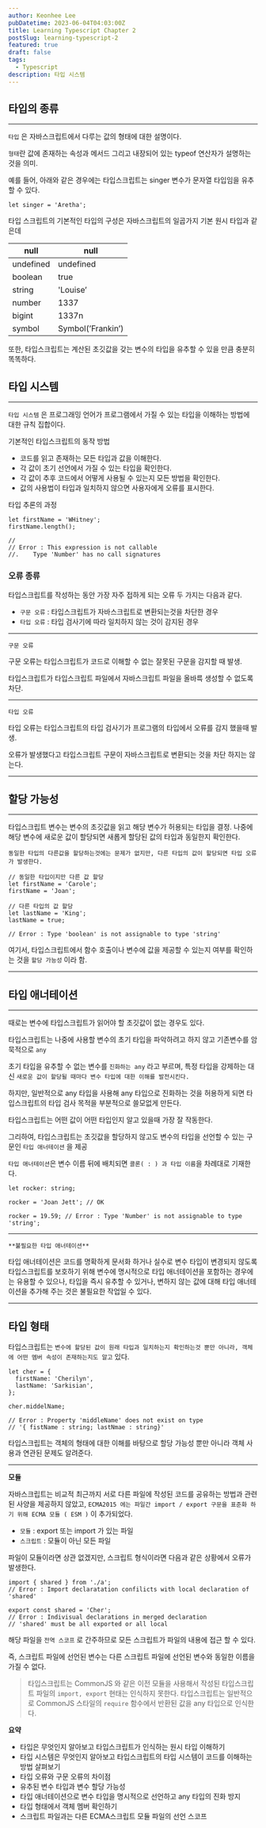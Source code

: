 ```yaml
---
author: Keonhee Lee
pubDatetime: 2023-06-04T04:03:00Z
title: Learning Typescript Chapter 2
postSlug: learning-typescript-2
featured: true
draft: false
tags:
  - Typescript
description: 타입 시스템
---
```


## 타입의 종류

---

`타입` 은 자바스크립트에서 다루는 값의 형태에 대한 설명이다.

`형태`란 값에 존재하는 속성과 메서드 그리고 내장되어 있는 typeof 연산자가 설명하는 것을 의미.

예를 들어, 아래와 같은 경우에는 타입스크립트는 singer 변수가 문자열 타입임을 유추할 수 있다.

```tsx
let singer = 'Aretha';
```

타입 스크립트의 기본적인 타입의 구성은 자바스크립트의 일곱가지 기본 원시 타입과 같은데

| null      | null              |
| --------- | ----------------- |
| undefined | undefined         |
| boolean   | true              |
| string    | 'Louise’          |
| number    | 1337              |
| bigint    | 1337n             |
| symbol    | Symbol(’Frankin’) |

또한, 타입스크립트는 계산된 초깃값을 갖는 변수의 타입을 유추할 수 있을 만큼 충분히 똑똑하다.

## 타입 시스템

---

`타입 시스템` 은 프로그래밍 언어가 프로그램에서 가질 수 있는 타입을 이해하는 방법에 대한 규칙 집합이다.

기본적인 타입스크립트의 동작 방법

- 코드를 읽고 존재하는 모든 타입과 값을 이해한다.
- 각 값이 초기 선언에서 가질 수 있는 타입을 확인한다.
- 각 값이 추후 코드에서 어떻게 사용될 수 있는지 모든 방법을 확인한다.
- 값의 사용법이 타입과 일치하지 않으면 사용자에게 오류를 표시한다.

타입 추론의 과정

```tsx
let firstName = 'WHitney';
firstName.length();

//
// Error : This expression is not callable
//.    Type 'Number' has no call signatures
```

### 오류 종류

타입스크립트를 작성하는 동안 가장 자주 접하게 되는 오류 두 가지는 다음과 같다.

- `구문 오류` : 타입스크립트가 자바스크립트로 변환되는것을 차단한 경우
- `타입 오류` : 타입 검사기에 따라 일치하지 않는 것이 감지된 경우

---

`구문 오류`

구문 오류는 타입스크립트가 코드로 이해할 수 없는 잘못된 구문을 감지할 때 발생.

타입스크립트가 타입스크립트 파일에서 자바스크립트 파일을 올바륵 생성할 수 없도록 차단.

---

`타입 오류`

타입 오류는 타입스크립트의 타입 검사기가 프로그램의 타입에서 오류를 감지 했을때 발생.

오류가 발생했다고 타입스크립트 구문이 자바스크립트로 변환되는 것을 차단 하지는 않는다.

---

## 할당 가능성

---

타입스크립트 변수는 변수의 초깃값을 읽고 해당 변수가 허용되는 타입을 결정. 나중에 해당 변수에 새로운 값이 할당되면 새롭게 할당된 값의 타입과 동일한지 확인한다.

`동일한 타입의 다른값을 할당하는것에는 문제가 없지만, 다른 타입의 값이 할당되면 타입 오류가 발생한다.`

```tsx
// 동일한 타입이지만 다른 값 할당
let firstName = 'Carole';
firstName = 'Joan';

// 다른 타입의 값 할당
let lastName = 'King';
lastName = true;

// Error : Type 'boolean' is not assignable to type 'string'
```

여기서, 타입스크립트에서 함수 호출이나 변수에 값을 제공할 수 있는지 여부를 확인하는 것을 `할당 가능성` 이라 함.

---

## 타입 애너테이션

---

때로는 변수에 타입스크립트가 읽어야 할 초깃값이 없는 경우도 있다.

타입스크립트는 나중에 사용할 변수의 초기 타입을 파악하려고 하지 않고 기존변수를 암묵적으로 `any`

초기 타입을 유추할 수 없는 변수를 `진화하는 any` 라고 부르며, 특정 타입을 강제하는 대신 `새로운 값이 할당될 때마다 변수 타입에 대한 이해를 발전시킨다.`

하지만, 일반적으로 any 타입을 사용해 any 타입으로 진화하는 것을 허용하게 되면 타입스크립트의 타입 검사 목적을 부분적으로 쓸모없게 만든다.

타입스크립트는 어떤 값이 어떤 타입인지 알고 있을때 가장 잘 작동한다.

그리하여, 타입스크립트는 초깃값을 할당하지 않고도 변수의 타입을 선언할 수 있는 구문인 `타입 애너테이션` 을 제공

`타입 애너테이션`은 변수 이름 뒤에 배치되면 `콜론( : ) 과 타입 이름`을 차례대로 기재한다.

```tsx
let rocker: string;

rocker = 'Joan Jett'; // OK

rocker = 19.59; // Error : Type 'Number' is not assignable to type 'string';
```

---

`**불필요한 타입 애너테이션**`

타입 애너테이션은 코드를 명확하게 문서화 하거나 실수로 변수 타입이 변경되지 않도록 타입스크립트를 보호하기 위해 변수에 명시적으로 타입 애너테이션을 포함하는 경우에는 유용할 수 있으나, 타입을 즉시 유추할 수 있거나, 변하지 않는 값에 대해 타입 애너테이션을 추가해 주는 것은 불필요한 작업일 수 있다.

---

## 타입 형태

타입스크립트는 `변수에 할당된 값이 원래 타입과 일치하는지 확인하는것 뿐만 아니라, 객체에 어떤 멤버 속성이 존재하는지도 알고` 있다.

```tsx
let cher = {
  firstName: 'Cherilyn',
  lastName: 'Sarkisian',
};

cher.middelName;

// Error : Property 'middleName' does not exist on type
// '{ fistName : string; lastNmae : string}'
```

타입스크립트는 객체의 형태에 대한 이해를 바탕으로 할당 가능성 뿐만 아니라 객체 사용과 연관된 문제도 알려준다.

---

**모듈**

자바스크립트는 비교적 최근까지 서로 다른 파일에 작성된 코드를 공유하는 방법과 관련된 사양을 제공하지 않았고, `ECMA2015 에는 파일간 import / export 구문을 표준화 하기 위해 ECMA 모듈 ( ESM )` 이 추가되었다.

- `모듈` : export 또는 import 가 있는 파일
- `스크립트` : 모듈이 아닌 모든 파일

파일이 모듈이라면 상관 없겠지만, 스크립트 형식이라면 다음과 같은 상황에서 오류가 발생한다.

```tsx
import { shared } from './a';
// Error : Import declaratation confilicts with local declaration of 'shared'

export const shared = 'Cher';
// Error : Indivisual declarations in merged declaration
// 'shared' must be all exported or all local
```

해당 파일을 `전역 스코프` 로 간주하므로 모든 스크립트가 파일의 내용에 접근 할 수 있다.

즉, 스크립트 파일에 선언된 변수는 다른 스크립트 파일에 선언된 변수와 동일한 이름을 가질 수 없다.

> 타입스크립트는 CommonJS 와 같은 이전 모듈을 사용해서 작성된 타입스크립트 파일의 `import, export` 현태는 인식하지 못한다. 타입스크립트는 일반적으로 CommonJS 스타일의 `require` 함수에서 반환된 값을 any 타입으로 인식한다.

**요약**

- 타입은 무엇인지 알아보고 타입스크립트가 인식하는 원시 타입 이해하기
- 타입 시스템은 무엇인지 알아보고 타입스크립트의 타입 시스템이 코드를 이해하는 방법 살펴보기
- 타입 오류와 구문 오류의 차이점
- 유추된 변수 타입과 변수 할당 가능성
- 타입 애너테이션으로 변수 타입을 명시적으로 선언하고 any 타입의 진화 방지
- 타입 형태에서 객체 멤버 확인하기
- 스크립트 파일과는 다른 ECMA스크립트 모듈 파일의 선언 스코프
